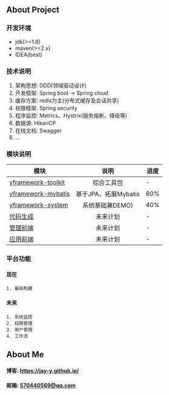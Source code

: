 ## About Project
### 开发环境
- jdk(>=1.8)
- maven(>=2.x)
- IDEA(best)

### 技术说明
1. 架构思想: DDD(领域驱动设计)
2. 开发框架: Spring boot -> Spring cloud
3. 缓存方案: redis为主(分布式缓存及会话共享)
4. 权限框架: Spring security
5. 程序监控: Metrics、Hystrix(服务熔断、降级等)
6. 数据源: HikariCP
6. 在线文档: Swagger
7. ...

### 模块说明

| 模块       | 说明          |   进度 |
| ------------- |:-------------:| ----|
|[yframework-toolkit](yframework-toolkit)|综合工具包| -|
|[yframework-mybatis](yframework-mybatis) |基于JPA，拓展Mybatis| 80%|
|[yframework-system](yframework-system)|系统基础兼DEMO)| 40%|
|[代码生成](代码生成)|未来计划| -|
|[管理前端](管理前端)|未来计划| -|
|[应用前端](应用前端)|未来计划| -|

### 平台功能

#### 现在
````
1. 基础构建
````
#### 未来
````
1. 系统监控
2. 权限管理
3. 用户管理
4. 工作流

````
## About Me
#### 博客: https://jay-y.github.io/
#### 邮箱: 570440569@qq.com
